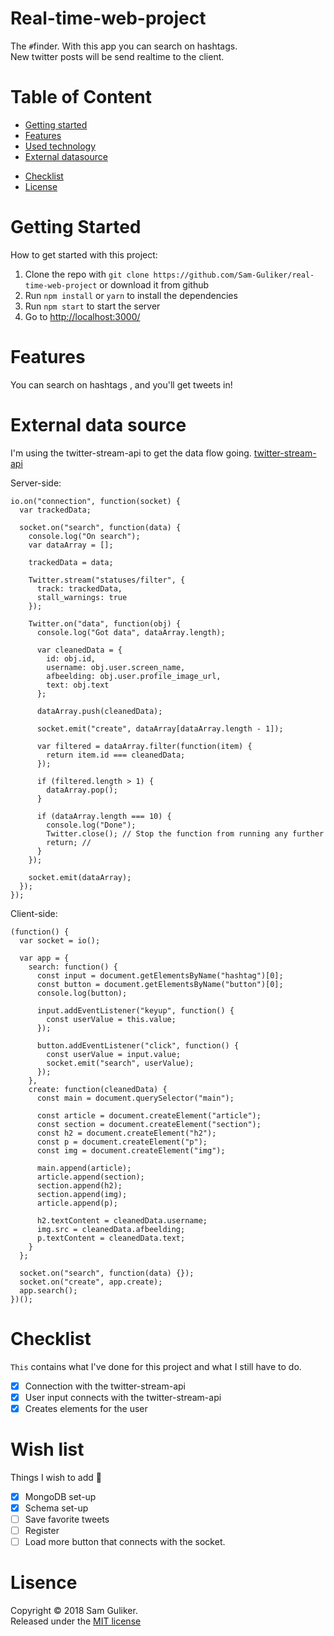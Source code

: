 # Real-time-web-project

The `#`finder. With this app you can search on hashtags.  
New twitter posts will be send realtime to the client.

# Table of Content

* [Getting started](#getting-started)
* [Features](#features)
* [Used technology](#used-technology)
* [External datasource](#external-data-source)
<!-- * [Database](#database-system) -->
* [Checklist](#checklist)
* [License](#license)

# Getting Started

How to get started with this project:

1.  Clone the repo with `git clone https://github.com/Sam-Guliker/real-time-web-project` or download it from github
2.  Run `npm install` or `yarn` to install the dependencies
3.  Run `npm start` to start the server
4.  Go to [http://localhost:3000/](http://localhost:3000/)

# Features

You can search on hashtags , and you'll get tweets in!

# External data source

I'm using the twitter-stream-api to get the data flow going.
[twitter-stream-api](https://www.npmjs.com/package/twitter-stream-api)

Server-side:

```
io.on("connection", function(socket) {
  var trackedData;

  socket.on("search", function(data) {
    console.log("On search");
    var dataArray = [];

    trackedData = data;

    Twitter.stream("statuses/filter", {
      track: trackedData,
      stall_warnings: true
    });

    Twitter.on("data", function(obj) {
      console.log("Got data", dataArray.length);

      var cleanedData = {
        id: obj.id,
        username: obj.user.screen_name,
        afbeelding: obj.user.profile_image_url,
        text: obj.text
      };

      dataArray.push(cleanedData);

      socket.emit("create", dataArray[dataArray.length - 1]);

      var filtered = dataArray.filter(function(item) {
        return item.id === cleanedData;
      });

      if (filtered.length > 1) {
        dataArray.pop();
      }

      if (dataArray.length === 10) {
        console.log("Done");
        Twitter.close(); // Stop the function from running any further
        return; //
      }
    });

    socket.emit(dataArray);
  });
});
```

Client-side:

```
(function() {
  var socket = io();

  var app = {
    search: function() {
      const input = document.getElementsByName("hashtag")[0];
      const button = document.getElementsByName("button")[0];
      console.log(button);

      input.addEventListener("keyup", function() {
        const userValue = this.value;
      });

      button.addEventListener("click", function() {
        const userValue = input.value;
        socket.emit("search", userValue);
      });
    },
    create: function(cleanedData) {
      const main = document.querySelector("main");

      const article = document.createElement("article");
      const section = document.createElement("section");
      const h2 = document.createElement("h2");
      const p = document.createElement("p");
      const img = document.createElement("img");

      main.append(article);
      article.append(section);
      section.append(h2);
      section.append(img);
      article.append(p);

      h2.textContent = cleanedData.username;
      img.src = cleanedData.afbeelding;
      p.textContent = cleanedData.text;
    }
  };

  socket.on("search", function(data) {});
  socket.on("create", app.create);
  app.search();
})();
```

<!--
# Database system

I'm using [mongoDB](https://www.mongodb.com/) to save user data.

set-up:

![schema](schema.png) -->

# Checklist

`This` contains what I've done for this project and what I still have to do.

- [x] Connection with the twitter-stream-api
- [x] User input connects with the twitter-stream-api
- [x] Creates elements for the user

# Wish list
Things I wish to add :eyes:

- [x] MongoDB set-up
- [x] Schema set-up
- [  ] Save favorite tweets
- [  ] Register
- [  ] Load more button that connects with the socket.

# Lisence
Copyright © 2018 Sam Guliker.  
Released under the [MIT license](https://opensource.org/licenses/MIT)